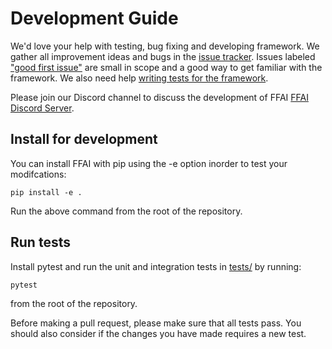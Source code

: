 # Development Guide
We'd love your help with testing, bug fixing and developing framework. We gather all improvement ideas and bugs in the [issue tracker](https://github.com/njustesen/ffai/issues). Issues labeled ["good first issue"](https://github.com/mrbermell/ffai/issues?q=is%3Aopen+is%3Aissue+label%3A%22good+first+issue%22) are small in scope and a good way to get familiar with the framework. We also need help [writing tests for the framework](https://github.com/mrbermell/ffai/issues/34). 

Please join our Discord channel to discuss the development of FFAI [FFAI Discord Server](https://discord.gg/MTXMuae).

## Install for development
You can install FFAI with pip using the -e option inorder to test your modifcations:
```
pip install -e .
```
Run the above command from the root of the repository.

## Run tests
Install pytest and run the unit and integration tests in [tests/](../tests) by running:
```
pytest
```
from the root of the repository.

Before making a pull request, please make sure that all tests pass. You should also consider if the changes you have made requires a new test.


